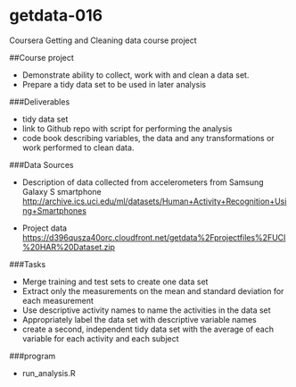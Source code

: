 getdata-016
===========

Coursera Getting and Cleaning data course project

##Course project
* Demonstrate ability to collect, work with and clean a data set.
* Prepare a tidy data set to be used in later analysis

###Deliverables
* tidy data set
* link to Github repo with script for performing the analysis
* code book describing variables, the data and any transformations or
work performed to clean data.

###Data Sources
* Description of data collected from accelerometers from Samsung Galaxy S smartphone
http://archive.ics.uci.edu/ml/datasets/Human+Activity+Recognition+Using+Smartphones

* Project data
https://d396qusza40orc.cloudfront.net/getdata%2Fprojectfiles%2FUCI%20HAR%20Dataset.zip

###Tasks
* Merge training and test sets to create one data set
* Extract only the measurements on the mean and standard deviation for each measurement
* Use descriptive activity names to name the activities in the data set
* Appropriately label the data set with descriptive variable names
* create a second, independent tidy data set with the average of each variable for
each activity and each subject

###program
* run_analysis.R
